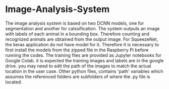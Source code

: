 # Image-Analysis-System
The image analysis system is based on two DCNN models, one for segmentation  and another for calssification. The system outputs an image with labels of each animal in a bounding box. Therefore counting and recognized animals are obtained from the output image.
For SqueezeNet, the keras application do not have model for it. Therefore it is necessary to first install the models from the zipped file in the Raspberry Pi before running the codes.
The training files are provided as Jupyter notebooks for Google Colab. it is expected the training images and labels are in the google drive. you may need to edit the path of the images to match the actual location in the user case.
Other python files, contains 'path' variables which assumes the referenced folders are subfolders of where the .py file is located.
